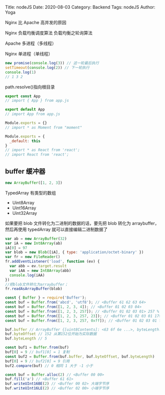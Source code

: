 Title: nodeJS
Date: 2020-08-03
Category: Backend
Tags: nodeJS
Author: Yoga

Nginx 比 Apache 高并发的原因

Nginx 负载均衡调度算法
负载均衡之轮询算法

Apache 多进程（多线程）

Nginx 单进程（单线程）

```js
new promise(console.log(3)) // 这一轮最后执行
setTimeout(console.log(2)) // 下一轮执行
console.log(1)
// 1 3 2
```

path.resolve()指向根目录

```js
export const App
// import { App } from app.js

export default App
// import App from app.js

Module.exports = {}
// import * as Moment from "moment"

Module.exports = {
  _default: this
}
// import * as React from 'react';
// import React from 'react';
```

## buffer 缓冲器

```js
new ArrayBuffer([1, 2, 3])
```

TypedArray 有类型的数组

- Uint8Array
- Uint16Array
- Uint32Array

如果要把 blob 文件转化为二进制的数据的话，要先把 blob 转化为 arraybuffer，然后再使用 typedArray 就可以直接编辑二进制数据了

```js
var ab = new ArrayBuffer(32)
var iA = new Int8Array(ab)
iA[0] = 97
var blob = new Blob([iA], { type: 'application/octet-binary' })
var fr = new FileReader()
fr.addEventListener('load', function (ev) {
  var abb = ev.target.result
  var iAA = new Int8Array(abb)
  console.log(iAA)
})
//把blob文件转化为arraybuffer；
fr.readAsArrayBuffer(blob)
```

```js
const { Buffer } = require('Buffer');
const buf = Buffer.from('abcd', 'utf8'); // <Buffer 61 62 63 64>
const buf = Buffer.from([1, 2, 3, 4]); // <Buffer 01 02 03 04>
const buf = Buffer.from([1, 2, 3, 257]); // <Buffer 01 02 03 01> 257 % 256
const buf = Buffer.from([1, 2, 3, 257, 23]); // <Buffer 01 02 03 01 17> 16进制
const buf = Buffer.from([1, 2, 3, 257, 0xff]); // <Buffer 01 02 03 01 ff> 16进制

buf.buffer // ArrayBuffer {[uint8Contents]: <63 6f 6e ...>, byteLength: 8192}
buf.byteOffset // 152 从第152位开始为实际数据
buf.byteLength // 5

const buf1 = Buffer.from(buf)
buf[0] = 9 // buf1[0] = 1 复制
const buf2 = Buffer.from(buf.buffer, buf.byteOffset, buf.byteLength)
buf[0] = 9 // buf2[0] = 9 引用
buf2.compare(buf) // 0 相同 1 大于 -1 小于
```

```js
const buf = Buffer.alloc(2) // <Buffer 00 00>
buf.fill('a') // <Buffer 61 61>
buf.writeUInt16BE(2) // <Buffer 00 02> 大端字节序
buf.writeUInt16LE(2) // <Buffer 02 00> 小端字节序
```